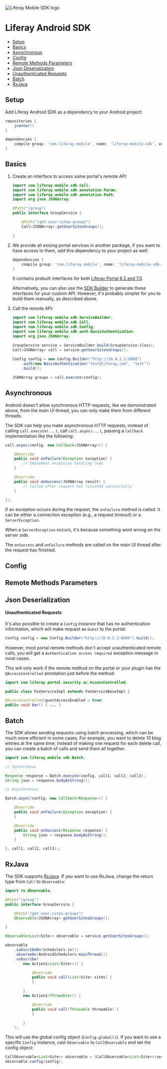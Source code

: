 ![Liferay Mobile SDK logo](https://raw.githubusercontent.com/liferay/liferay-mobile-sdk/master/logo.png)

# Liferay Android SDK

* [Setup](#setup)
* [Basics](#basics)
* [Asynchronous](#asynchronous)
* [Config](#config)
* [Remote Methods Parameters](#remote-methods-parameters)
* [Json Deserialization](#json-deserialization)
* [Unauthenticated Requests](#unauthenticated-requests)
* [Batch](#batch)
* [RxJava](#rxjava)

## Setup

Add Liferay Android SDK as a dependency to your Android project:

```groovy
repositories {
	jcenter()
}

dependencies {
	compile group: 'com.liferay.mobile', name: 'liferay-mobile-sdk', version: '2.0.1'
}
```

## Basics

1. Create an interface to access some portal's remote API:

	```java
	import com.liferay.mobile.sdk.Call;
	import com.liferay.mobile.sdk.annotation.Param;
	import com.liferay.mobile.sdk.annotation.Path;
	import org.json.JSONArray;

	@Path("/group")
	public interface GroupService {

		@Path("/get-user-sites-groups")
		Call<JSONArray> getUserSitesGroups();

	}
	```

2. We provide all exising portal services in another package, if you want to
have access to them, add this dependency to your project as well:

	```groovy
	dependencies {
		compile group: 'com.liferay.mobile', name: 'liferay-mobile-sdk-services', version: '1.0'
	}
	```

	It contains prebuilt interfaces for both [Liferay Portal 6.2 and 7.0](https://github.com/brunofarache/liferay-sdk-builder/tree/master/services/src/main/java/com/liferay/mobile/sdk).

	Alternatively, you can also use the [SDK Builder](https://github.com/brunofarache/liferay-sdk-builder/tree/master/services/src/main/java/com/liferay/mobile/sdk)
	to generate these interfaces for your custom API. However, it's probably
	simpler for you to build them manually, as described above.

3. Call the remote API:

	```java
	import com.liferay.mobile.sdk.ServiceBuilder;
	import com.liferay.mobile.sdk.Call;
	import com.liferay.mobile.sdk.Config;
	import com.liferay.mobile.sdk.auth.BasicAuthentication;
	import org.json.JSONArray;
	
	GroupService service = ServiceBuilder.build(GroupService.class);
	Call<JSONArray> call = service.getUserSitesGroups();
		
	Config config = new Config.Builder("http://10.0.2.2:8080")
		.auth(new BasicAuthentication("test@liferay.com", "test"))
		.build();

	JSONArray groups = call.execute(config);
	```

## Asynchronous

Android doesn't allow synchronous HTTP requests, like we demonstrated above,
from the main UI thread, you can only make them from different threads.

The SDK can help you make asynchronous HTTP requests, instead of calling
`call.execute(...)`, call `call.async(...)`, passing a `Callback`
implementation like the following:

```java
call.async(config, new Callback<JSONArray>() {

	@Override
	public void onFailure(Exception exception) {
		// Implement exception handling code
	}

	@Override
	public void onSuccess(JSONArray result) {
		// Called after request has finished successfully
	}

});
```

If an exception occurs during the request, the `onFailure` method is called. It
can be either a connection exception (e.g., a request timeout) or a
`ServerException`.

When a `ServerException` occurs, it's because something went wrong on the
server side.

The `onSuccess` and `onFailure` methods are called on the main UI thread after
the request has finished.

## Config
## Remote Methods Parameters
## Json Deserialization

#### Unauthenticated Requests

It's also possible to create a `Config` instance that has no authentication
information, which will make request as `Guest` to the portal:

```java
Config config = new Config.Builder("http://10.0.2.2:8080").build();
```

However, most portal remote methods don't accept unauthenticated remote calls,
you will get a `Authentication access required` exception message in most cases.

This will only work if the remote method on the portal or your plugin has the
`@AccessControlled` annotation just before the method:

```java
import com.liferay.portal.security.ac.AccessControlled;

public class FooServiceImpl extends FooServiceBaseImpl {

@AccessControlled(guestAccessEnabled = true)
public void bar() { ... }
```

## Batch

The SDK allows sending requests using batch processing, which can be much more
efficient in some cases. For example, you want to delete 10 blog entries at
the same time; instead of making one request for each delete call, you can
create a batch of calls and send them all together.

```java
import com.liferay.mobile.sdk.Batch;

// Synchronous

Response response = Batch.execute(config, call1, call2, call3);
String json = response.bodyAsString();

// Asynchronous

Batch.async(config, new Callback<Response>() {

	@Override
	public void onFailure(Exception exception) {
	}

	@Override
	public void onSuccess(Response response) {
		String json = response.bodyAsString();
	}

}, call1, call2, call3);;
```

## RxJava

The SDK supports [RxJava](http://reactivex.io/). If you want to use RxJava,
change the return type from `Call` to `Observable`: 

```java
import rx.Observable;

@Path("/group")
public interface GroupService {

	@Path("/get-user-sites-groups")
	Observable<JSONArray> getUserSitesGroups();

}
```

```java
Observable<List<Site>> observable = service.getUserSitesGroups();

observable
	.subscribeOn(Schedulers.io())
	.observeOn(AndroidSchedulers.mainThread())
	.subscribe(
		new Action1<List<Site>>() {

			@Override
			public void call(List<Site> sites) {
			}

		},
		new Action1<Throwable>() {

			@Override
			public void call(Throwable throwable) {
			}

		}
	);
```

This will use the global config object (`Config.global()`). If you want to use a
specific `Config` instance, cast `Observable` to `CallObservable` and set the
config object:

```java
CallObservable<List<Site>> observable = (CallObservable<List<Site>>)service.getUserSitesGroups();
observable.config(config);
```
